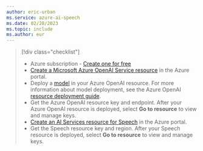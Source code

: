 ```yaml
---
author: eric-urban
ms.service: azure-ai-speech
ms.date: 02/28/2023
ms.topic: include
ms.author: eur
---
```


> [!div class="checklist"]
> * Azure subscription - [Create one for free](https://azure.microsoft.com/free/cognitive-services)
> * [Create a Microsoft Azure OpenAI Service resource](https://portal.azure.com/#create/Microsoft.CognitiveServicesOpenAI) in the Azure portal. 
> * Deploy a [model](/azure/ai-services/openai/concepts/models) in your Azure OpenAI resource. For more information about model deployment, see the Azure OpenAI [resource deployment guide](/azure/ai-services/openai/how-to/create-resource).
> * Get the Azure OpenAI resource key and endpoint. After your Azure OpenAI resource is deployed, select **Go to resource** to view and manage keys. 
> * [Create an AI Services resource for Speech](https://portal.azure.com/#create/Microsoft.CognitiveServicesAIServices) in the Azure portal.
> * Get the Speech resource key and region. After your Speech resource is deployed, select **Go to resource** to view and manage keys. 

